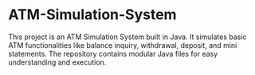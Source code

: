 # ATM-Simulation-System
This project is an ATM Simulation System built in Java. It simulates basic ATM functionalities like balance inquiry, withdrawal, deposit, and mini statements. The repository contains modular Java files for easy understanding and execution.
